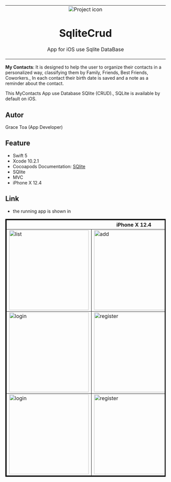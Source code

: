 
<table align="center"><tr><td align="center" width="9999">
<img src="https://user-images.githubusercontent.com/10947013/64476206-76301500-d18c-11e9-815e-680fd84a43b0.jpg" align="center"  alt="Project icon">

# SqliteCrud

App for iOS use Sqlite DataBase
</td></tr></table>


<strong>My Contacts</strong>: It is designed to help the user to organize their contacts in a personalized way, classifying them by Family, Friends, Best Friends, Coworkers., In each contact their birth date is saved and a note as a reminder about the contact.

This MyContacts App use Database SQlite (CRUD)., SQLite is available by default on iOS.

## Autor
Grace Toa  (App Developer)
 
## Feature
- Swift 5
- Xcode 10.2.1 
- Cocoapods Documentation: [SQlite](http://cocoadocs.org/docsets/SQLite.swift/0.11.3/)
- SQlite
- MVC
- iPhone X 12.4

 ## Link
 - the running app is shown in

<table border="3" bordercolor="black" align="center">
    <tr>
        <th colspan="3">iPhone X 12.4</th> 
    </tr>
    <tr>
        <td><img src="https://user-images.githubusercontent.com/10947013/64476545-1176b980-d190-11e9-8685-27c25681cc0a.png"             width="250" alt="list"></td>
        <td><img src="https://user-images.githubusercontent.com/10947013/64476480-809fde00-d18f-11e9-8036-61ef7c4e415d.png"             width="250" alt="add"></td>
        <td><img src="https://user-images.githubusercontent.com/10947013/64476508-b2b14000-d18f-11e9-8b3f-05636175d5a7.png"              width="250" alt="list"></td>     
    </tr>
     <tr>
        <td><img src="https://user-images.githubusercontent.com/10947013/64476552-2ce1c480-d190-11e9-8b29-786bcc3c152e.png"             width="250" alt="login"></td>
        <td><img src="https://user-images.githubusercontent.com/10947013/64476565-45ea7580-d190-11e9-8c16-7074acd90f2b.png"             width="250" alt="register"></td>
        <td><img src="https://user-images.githubusercontent.com/10947013/64476573-5dc1f980-d190-11e9-89b7-1c591aed95b0.png"              width="250" alt="profile"></td>     
    </tr>
      <tr>
        <td><img src="https://user-images.githubusercontent.com/10947013/64476581-74685080-d190-11e9-8865-9a7e40f74ef1.png"             width="250" alt="login"></td>
        <td><img src="https://user-images.githubusercontent.com/10947013/64476585-8a761100-d190-11e9-8f54-c13fde7a5be2.png"             width="250" alt="register"></td>
    </tr>
    
</table>

